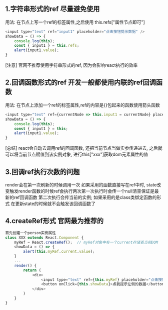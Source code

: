 ## 1.字符串形式的ref 尽量避免使用
用法: 
在节点上写一个ref的标签属性,之后使用 this.refs["属性节点即可"]
```javascript
<input type="text" ref="input1" placeholder="点击按钮提示数据" />
showData = () => {
    console.log(this);
    const { input1 } = this.refs;
    alert(input1.value); 
}
```
[注意] 官网不推荐使用字符串形式的ref, 因为会影响react执行的效率

## 2.回调函数形式的ref 开发一般都使用内联的ref回调函数
用法:
在节点上添加一个ref的标签属性,ref的内容是{}包起来的函数使用箭头函数
```javascript
<input type="text" ref={currentNode => this.input1 = currentNode} placeholder="点击按钮提示数据" />
showData = () => {
    console.log(this);
    const { input1 } = this;
    alert(input1.value); 
}
```
[总结] react会自动去调用ref的回调函数, 还把当前节点当做实参传递进去, 之后就可以将当前节点赋值到该实例对象, 进行this["xxx"]获取dom元素属性的值

## 3.回调ref执行次数的问题
render会在第一次刷新的时候调用一次
如果采用的函数直接写在ref中时, state改变触发render函数的时候ref会执行两次第一次执行时会传一个null清空保证是最新的ref回调函数
第二次执行会传当前的实例;
如果采用的是class类绑定函数的形式 在更新state的时候就不会触发该回调函数了


## 4.createRef形式 官网最为推荐的
```javascript
首先创建一个person实例属性 
class XXX extends React.Component {
    myRef = React.createRef();  // myRef对象中有一个current存储着当前DOM
    showData = () => {
        alert(this.myRef.current.value);
    }
    ...
    render() {
        return (
            <div>
                <input type="text" ref={this.myRef} placeholder="点击按钮提示数据" /> &nbsp;
                <button onClick={this.showData}>点我提示左侧的数据</button> &nbsp;
            </div>
        )
    }  
}
```    





